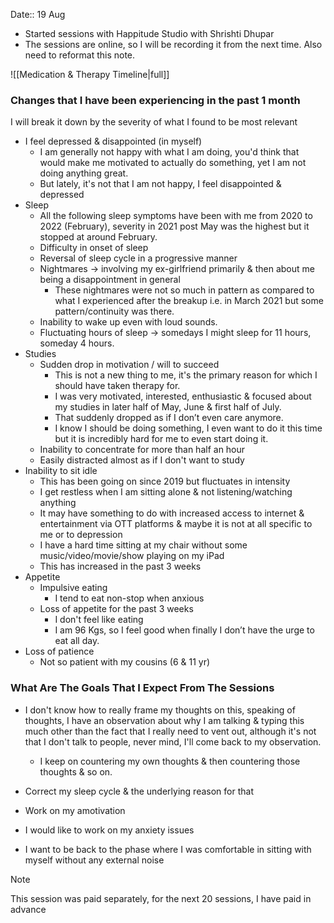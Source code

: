 Date:: 19 Aug

- Started sessions with Happitude Studio with Shrishti Dhupar
- The sessions are online, so I will be recording it from the next time. Also need to reformat this note.

![[Medication & Therapy Timeline|full]]

### Changes that I have been experiencing in the past 1 month
I will break it down by the severity of what I found to be most relevant

- I feel depressed & disappointed (in myself)
	- I am generally not happy with what I am doing, you'd think that would make me motivated to actually do something, yet I am not doing anything great.
	- But lately, it's not that I am not happy, I feel disappointed & depressed 
- Sleep
	- All the following sleep symptoms have been with me from 2020 to 2022 (February), severity in 2021 post May was the highest but it stopped at around February. 
	- Difficulty in onset of sleep
	- Reversal of sleep cycle in a progressive manner 
	- Nightmares → involving my ex-girlfriend primarily & then about me being a disappointment in general
		- These nightmares were not so much in pattern as compared to what I experienced after the breakup i.e. in March 2021 but some pattern/continuity was there.
	- Inability to wake up even with loud sounds.
	- Fluctuating hours of sleep → somedays I might sleep for 11 hours, someday 4 hours.
- Studies
	- Sudden drop in motivation / will to succeed
		- This is not a new thing to me, it's the primary reason for which I should have taken therapy for.
		- I was very motivated, interested, enthusiastic & focused about my studies in later half of  May, June & first half of July.
		- That suddenly dropped as if I don’t even care anymore.
		- I know I should be doing something, I even want to do it this time but it is incredibly hard for me to even start doing it.
	-  Inability to concentrate for more than half an hour
	- Easily distracted almost as if I don't want to study
- Inability to sit idle
	- This has been going on since 2019 but fluctuates in intensity
	- I get restless when I am sitting alone & not listening/watching anything
	- It may have something to do with increased access to internet & entertainment via OTT platforms & maybe it is not at all specific to me or to depression
	- I have a hard time sitting at my chair without some music/video/movie/show playing on my iPad
	- This has increased in the past 3 weeks
- Appetite
	- Impulsive eating
		- I tend to eat non-stop when anxious 
	- Loss of appetite for the past 3 weeks
		- I don't feel like eating
		- I am 96 Kgs, so I feel good when finally I don’t have the urge to eat all day.
- Loss of patience
	- Not so patient with my cousins (6 & 11 yr)


### What Are The Goals That I Expect From The Sessions
- I don't know how to really frame my thoughts on this, speaking of thoughts, I have an observation about why I am talking & typing this much other than the fact that I really need to vent out, although it's not that I don't talk to people, never mind, I'll come back to my observation.
	- I keep on countering my own thoughts & then countering those thoughts & so on.

- Correct my sleep cycle & the underlying reason for that
- Work on my amotivation 
- I would like to work on my anxiety issues
- I want to be back to the phase where I was comfortable in sitting with myself without any external noise 


> [!note]
> This session was paid separately, for the next 20 sessions, I have paid in advance


